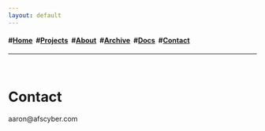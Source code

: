 ```yaml
---
layout: default
---
```

<h4>#<a href="/index">Home</a>&nbsp; #<a href="/projects">Projects</a>&nbsp; #<a href="/about">About</a>&nbsp; #<a href="/archive">Archive</a>&nbsp; #<a href="https://app.gitbook.com/o/ilWLVM7iUS3JVFaRmykQ/home" target="_blank" rel="noopener noreferrer">Docs</a>&nbsp; #<a href="/contact">Contact</a>&nbsp;</h4>
<hr>
<div class="blurb">
	<br>
	<h1>Contact</h1>
	<p>aaron@afscyber.com</p>
</div>
